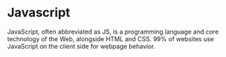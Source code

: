 # Javascript

JavaScript, often abbreviated as JS, is a programming language and core technology of the Web, alongside HTML and CSS. 99% of websites use JavaScript on the client side for webpage behavior.